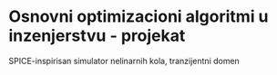 # Osnovni optimizacioni algoritmi u inzenjerstvu - projekat
SPICE-inspirisan simulator nelinarnih kola, tranzijentni domen
